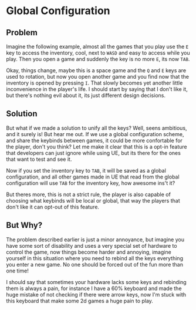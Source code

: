 # Global Configuration
## Problem
Imagine the following example, almost all the games that you play use the `E` key to access the inventory, cool, next to `WASD` and easy to access while you play. Then you open a game and suddenly the key is no more `E`, its now `TAB`.

Okay, things change, maybe this is a space game and the `Q` and `E` keys are used to rotation, but now you open another game and you find now that the inventory is opened by pressing `I`. That slowly becomes yet another little inconvenience in the player's life. I should start by saying that I don't like it, but there's nothing evil about it, its just different design decisions.

## Solution
But what if we made a solution to unify all the keys? Well, seens ambitious, and it surely is! But hear me out. If we use a global configuration scheme, and share the keybinds between games, it could be more confortable for the player, don't you think? Let me make it clear that this is a opt-in feature that developers can just ignore while using UE, but its there for the ones that want to test and see it.

Now if you set the inventory key to `TAB`, it will be saved as a global configuration, and all other games made in UE that read from the global configuration will use `TAB` for the inventory key, how awesome ins't it?

But theres more, this is not a strict rule, the player is also capable of choosing what keybinds will be local or global, that way the players that don't like it can opt-out of this feature.

## But Why?
The problem described earlier is just a minor annoyance, but imagine you have some sort of disability and uses a very special set of hardware to control the game, now things become harder and annoying, imagine yourself in this situation where you need to rebind all the keys everything you enter a new game. No one should be forced out of the fun more than one time!

I should say that sometimes your hardware lacks some keys and rebinding them is always a pain, for instance I have a 60% keyboard and made the huge mistake of not checking if there were arrow keys, now I'm stuck with this keyboard that make some 2d games a huge pain to play.
